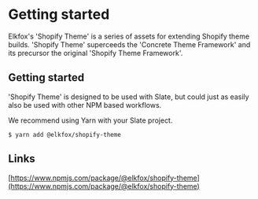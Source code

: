 # Getting started

Elkfox's 'Shopify Theme' is a series of assets for extending Shopify theme builds. 'Shopify Theme' superceeds the 'Concrete Theme Framework' and its precursor the original 'Shopify Theme Framework'.

## Getting started

'Shopify Theme' is designed to be used with Slate, but could just as easily also be used with other NPM based workflows.

We recommend using Yarn with your Slate project.

```text
$ yarn add @elkfox/shopify-theme
```

## Links

[https://www.npmjs.com/package/@elkfox/shopify-theme](https://www.npmjs.com/package/@elkfox/shopify-theme)

